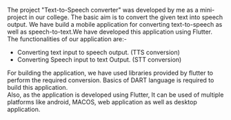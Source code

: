 The project "Text-to-Speech converter" was developed by me as a mini-project in our college. The basic aim is to 
convert the given text into speech output. We have build a mobile application for converting text-to-speech as well 
as speech-to-text.We have developed this application using Flutter. The functionalities of our application are:-

- Converting text input to speech output. (TTS conversion)
- Converting Speech input to text Output. (STT conversion)  

For building the application, we have used libraries provided by flutter to perform the required conversion. Basics 
of DART language is required to build this application.  
		Also, as the application is developed using Flutter, It can be used of multiple platforms like android, 
MACOS, web application as well as desktop application.

